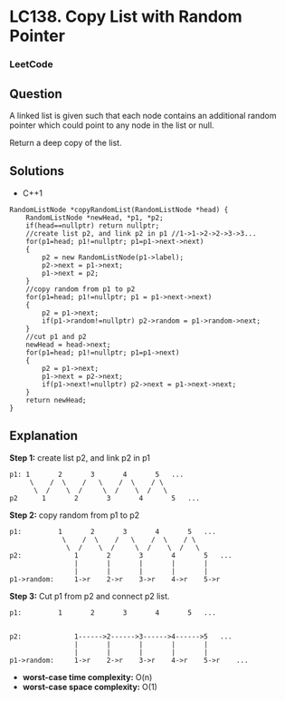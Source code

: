 # LC138. Copy List with Random Pointer

### LeetCode

## Question

A linked list is given such that each node contains an additional random pointer which could point to any node in the list or null.

Return a deep copy of the list.

## Solutions

* C++1
```
RandomListNode *copyRandomList(RandomListNode *head) {
    RandomListNode *newHead, *p1, *p2;
    if(head==nullptr) return nullptr;
    //create list p2, and link p2 in p1 //1->1->2->2->3->3...
    for(p1=head; p1!=nullptr; p1=p1->next->next)
    {
        p2 = new RandomListNode(p1->label);
        p2->next = p1->next;
        p1->next = p2;
    } 
    //copy random from p1 to p2
    for(p1=head; p1!=nullptr; p1 = p1->next->next)
    {
        p2 = p1->next;
        if(p1->random!=nullptr) p2->random = p1->random->next;
    } 
    //cut p1 and p2
    newHead = head->next;
    for(p1=head; p1!=nullptr; p1=p1->next)
    {
        p2 = p1->next;
        p1->next = p2->next;
        if(p1->next!=nullptr) p2->next = p1->next->next;
    } 
    return newHead;
}
```

## Explanation

**Step 1:** create list p2, and link p2 in p1
```
p1: 1       2       3       4       5   ...
     \    /  \    /   \    /  \    / \
      \  /    \  /     \  /    \  /   \
p2      1       2       3       4       5   ...
```

**Step 2:** copy random from p1 to p2
```
p1:         1       2       3       4       5   ...
             \    /  \    /   \    /  \    / \
              \  /    \  /     \  /    \  /   \
p2:             1       2       3       4       5   ...
                |       |       |       |       |       
                |       |       |       |       |
p1->random:     1->r    2->r    3->r    4->r    5->r
```

**Step 3:** Cut p1 from p2 and connect p2 list.
```
p1:         1       2       3       4       5   ...


p2:             1------>2------>3------>4------>5   ...
                |       |       |       |       |       
                |       |       |       |       |
p1->random:     1->r    2->r    3->r    4->r    5->r    ...
```

* **worst-case time complexity:** O(n)
* **worst-case space complexity:** O(1)